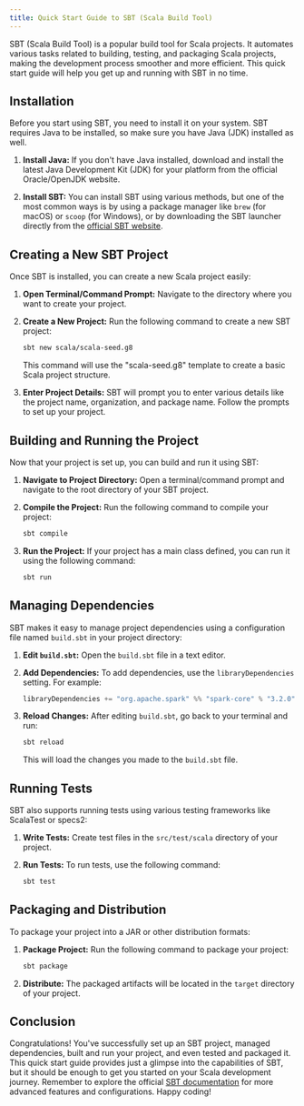 ```yaml
---
title: Quick Start Guide to SBT (Scala Build Tool)
---
```


SBT (Scala Build Tool) is a popular build tool for Scala projects. It automates various tasks related to building, testing, and packaging Scala projects, making the development process smoother and more efficient. This quick start guide will help you get up and running with SBT in no time.

## Installation

Before you start using SBT, you need to install it on your system. SBT requires Java to be installed, so make sure you have Java (JDK) installed as well.

1. **Install Java:** If you don't have Java installed, download and install the latest Java Development Kit (JDK) for your platform from the official Oracle/OpenJDK website.

2. **Install SBT:** You can install SBT using various methods, but one of the most common ways is by using a package manager like `brew` (for macOS) or `scoop` (for Windows), or by downloading the SBT launcher directly from the [official SBT website](https://www.scala-sbt.org/download.html).

## Creating a New SBT Project

Once SBT is installed, you can create a new Scala project easily:

1. **Open Terminal/Command Prompt:** Navigate to the directory where you want to create your project.

2. **Create a New Project:** Run the following command to create a new SBT project:
   
   ```bash
   sbt new scala/scala-seed.g8
   ```

   This command will use the "scala-seed.g8" template to create a basic Scala project structure.

3. **Enter Project Details:** SBT will prompt you to enter various details like the project name, organization, and package name. Follow the prompts to set up your project.

## Building and Running the Project

Now that your project is set up, you can build and run it using SBT:

1. **Navigate to Project Directory:** Open a terminal/command prompt and navigate to the root directory of your SBT project.

2. **Compile the Project:** Run the following command to compile your project:
   
   ```bash
   sbt compile
   ```

3. **Run the Project:** If your project has a main class defined, you can run it using the following command:
   
   ```bash
   sbt run
   ```

## Managing Dependencies

SBT makes it easy to manage project dependencies using a configuration file named `build.sbt` in your project directory:

1. **Edit `build.sbt`:** Open the `build.sbt` file in a text editor.

2. **Add Dependencies:** To add dependencies, use the `libraryDependencies` setting. For example:
   
   ```scala
   libraryDependencies += "org.apache.spark" %% "spark-core" % "3.2.0"
   ```

3. **Reload Changes:** After editing `build.sbt`, go back to your terminal and run:
   
   ```bash
   sbt reload
   ```

   This will load the changes you made to the `build.sbt` file.

## Running Tests

SBT also supports running tests using various testing frameworks like ScalaTest or specs2:

1. **Write Tests:** Create test files in the `src/test/scala` directory of your project.

2. **Run Tests:** To run tests, use the following command:
   
   ```bash
   sbt test
   ```

## Packaging and Distribution

To package your project into a JAR or other distribution formats:

1. **Package Project:** Run the following command to package your project:
   
   ```bash
   sbt package
   ```

2. **Distribute:** The packaged artifacts will be located in the `target` directory of your project.

## Conclusion

Congratulations! You've successfully set up an SBT project, managed dependencies, built and run your project, and even tested and packaged it. This quick start guide provides just a glimpse into the capabilities of SBT, but it should be enough to get you started on your Scala development journey. Remember to explore the official [SBT documentation](https://www.scala-sbt.org/documentation.html) for more advanced features and configurations. Happy coding!
